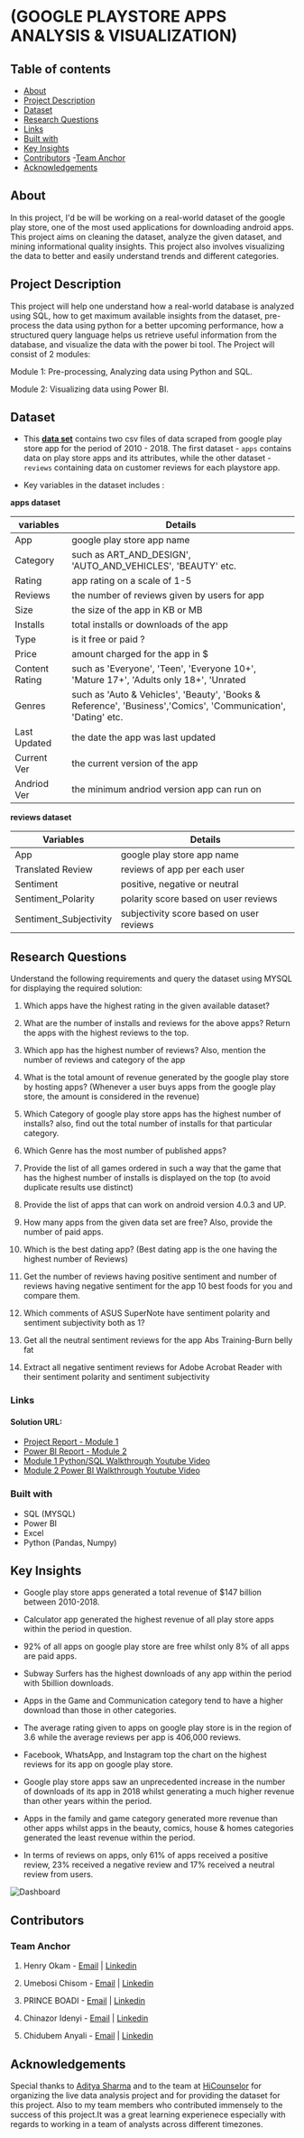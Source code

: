 # (GOOGLE PLAYSTORE APPS ANALYSIS & VISUALIZATION)

## Table of contents

- [About](#about)
- [Project Description](#project-description)
- [Dataset](#dataset)
- [Research Questions](#research-questions)
- [Links](#links)
- [Built with](#built-with)
- [Key Insights](#key-insights)
- [Contributors](#contributors)
  -[Team Anchor](#team-anchor)
- [Acknowledgements](#acknowledgements)


## About

In this project, I'd be will be working on a real-world dataset of the google play store, one of the most used applications for downloading android apps. This project aims on cleaning the dataset, analyze the given dataset, and mining informational quality insights. This project also involves visualizing the data to better and easily understand trends and different categories.


## Project Description

This project will help one understand how a real-world database is analyzed using SQL, how to get maximum available insights from the dataset, pre-process the data using python for a better upcoming performance, how a structured query language helps us retrieve useful information from the database, and visualize the data with the power bi tool. The Project will consist of 2 modules:

Module 1: Pre-processing, Analyzing data using Python and SQL.

Module 2: Visualizing data using Power BI.


## Dataset

- This **[data set](https://drive.google.com/file/d/19fVBgoQJr5jkupe0O9Ht8VeMqSVaBJae/view?usp=share_link)** contains two csv  files of data scraped from google play store app for the period of 2010 - 2018.  The first dataset - `apps` contains data on play store apps and its attributes, while the other dataset - `reviews` containing data on customer reviews for each playstore app.  

- Key variables in the dataset includes :

**apps dataset**

| variables | Details |
| --------------------- | ---------------------- |
| App | google play store app name |
| Category | such as ART_AND_DESIGN', 'AUTO_AND_VEHICLES', 'BEAUTY' etc.|
| Rating | app rating on a scale of 1-5 |
| Reviews | the number of reviews given by users for app |
| Size | the size of the app in KB or MB |
| Installs | total installs or downloads of the app |
| Type | is it free or paid ?|
| Price | amount charged for the app in $ |
| Content Rating | such as 'Everyone', 'Teen', 'Everyone 10+', 'Mature 17+', 'Adults only 18+', 'Unrated |
| Genres | such as 'Auto & Vehicles', 'Beauty', 'Books & Reference', 'Business','Comics', 'Communication', 'Dating' etc. |
| Last Updated | the date the app was last updated |
| Current Ver | the current version of the app |
| Andriod Ver | the minimum andriod version app can run on |


**reviews dataset**

| Variables | Details |
| --------------------- | ---------------------- |
| App | google play store app name |
| Translated Review | reviews of app per each user  |
| Sentiment | positive, negative or neutral |
| Sentiment_Polarity |  polarity score based on user reviews | 
| Sentiment_Subjectivity | subjectivity score based on user reviews |



## Research Questions

Understand the following requirements and query the dataset using MYSQL for displaying the required solution:

1. Which apps have the highest rating in the given available dataset?

2. What are the number of installs and reviews for the above apps? Return the apps with the highest reviews to the top.

3. Which app has the highest number of reviews? Also, mention the number of reviews and category of the app

4. What is the total amount of revenue generated by the google play store by hosting apps? (Whenever a user buys apps  from the google play store, the amount is considered in the revenue)

5. Which Category of google play store apps has the highest number of installs? also, find out the total number of installs for that particular category.

6. Which Genre has the most number of published apps?

7. Provide the list of all games ordered in such a way that the game that has the highest number of installs is displayed on the top (to avoid duplicate results use distinct)

8. Provide the list of apps that can work on android version 4.0.3 and UP.

9. How many apps from the given data set are free? Also, provide the number of paid apps.

10. Which is the best dating app? (Best dating app is the one having the highest number of Reviews)

11. Get the number of reviews having positive sentiment and number of reviews having negative sentiment for the app 10 best foods for you and compare them.

12. Which comments of ASUS SuperNote have sentiment polarity and sentiment subjectivity both as 1?

13. Get all the neutral sentiment reviews for the app Abs Training-Burn belly fat 

14. Extract all negative sentiment reviews for Adobe Acrobat Reader with their sentiment polarity and sentiment subjectivity
 

### Links

#### Solution URL: 

- [Project Report - Module 1](./PLAYSTORE_APPS_ANALYSIS.ipynb)
- [Power BI Report - Module 2](https://www.novypro.com/project/henry-okam-4)
- [Module 1 Python/SQL Walkthrough Youtube Video](https://youtu.be/kgyO6Oah3Wk)
- [Module 2 Power BI Walkthrough Youtube Video](https://youtu.be/9cIqEtfOem4)


### Built with

- SQL (MYSQL)
- Power BI
- Excel
- Python (Pandas, Numpy)


## Key Insights

- Google play store apps generated a total revenue of $147 billion between 2010-2018.


- Calculator app generated the highest revenue of all play store apps within the period in question.


- 92% of all apps on google play store are free whilst only 8% of all apps are paid apps.


- Subway Surfers has the highest downloads of any app within the period with 5billion downloads.


- Apps in the Game and Communication category tend to have a higher download than those in other categories.


- The average rating given to apps on google play store is in the region of 3.6 while the average reviews per app is 406,000 reviews.


- Facebook, WhatsApp, and Instagram top the chart on the highest reviews for its app on google play store.


- Google play store apps saw an unprecedented increase in the number of downloads of its app in 2018 whilst generating a much higher revenue than other years within the period.


- Apps in the family and game category generated more revenue than other apps whilst apps in the beauty, comics, house & homes categories generated the least revenue within the period.


- In terms of reviews on apps, only 61% of apps received a positive review, 23% received a negative review and 17% received a neutral review from users.


![Dashboard](./playstore.png)


## Contributors

### Team Anchor

1. Henry Okam - [Email](mailto:hnry_ugo@yahoo.com) | [Linkedin](https://www.linkedin.com/in/henry-okam)

2. Umebosi Chisom - [Email](mailto:chizky04@gmail.com) | [Linkedin](https://www.linkedin.com/in/umebosi-chisom-0b7174b8)

3. PRINCE BOADI - [Email](mailto:oseiakwasiprince@gmail.com) | [Linkedin](https://www.linkedin.com/in/princeboadi)

4. Chinazor Idenyi - [Email](mailto:idenyichinazor@gmail.com) | [Linkedin](https://www.linkedin.com/in/chinazor-idenyi)
 
5. Chidubem Anyali - [Email](mailto:dubbieanne@gmail.com) | [Linkedin](https://www.linkedin.com/in/chidubem-anyali-900834156)


## Acknowledgements

Special thanks to [Aditya Sharma](https://www.linkedin.com/in/aditya-hicounselor) and to the team at [HiCounselor](https://www.linkedin.com/company/hicounselor/) for organizing the live data analysis project and for providing the dataset for this project. Also to my team members who contributed immensely to the success of this project.It was a great learning experienece especially with regards to working in a team of analysts across different timezones.





 

